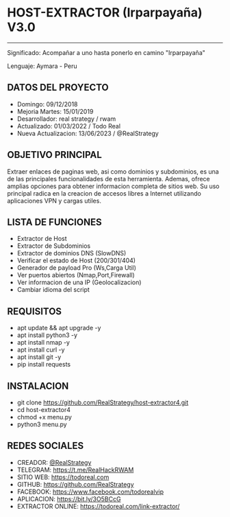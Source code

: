 # HOST-EXTRACTOR (Irparpayaña) V3.0
---
Significado: Acompañar a uno hasta ponerlo en camino "Irparpayaña"

Lenguaje: Aymara - Peru

## DATOS DEL PROYECTO

- Domingo: 09/12/2018
- Mejoria Martes: 15/01/2019
- Desarrollador: real strategy / rwam
- Actualizado: 01/03/2022 / Todo Real
- Nueva Actualizacion: 13/06/2023 / @RealStrategy 

## OBJETIVO PRINCIPAL

Extraer enlaces de paginas web, asi como dominios y subdominios, es una de las principales funcionalidades de esta herramienta. Ademas, ofrece amplias opciones para obtener informacion completa de sitios web. Su uso principal radica en la creacion de accesos libres a Internet utilizando aplicaciones VPN y cargas utiles.

## LISTA DE FUNCIONES

- Extractor de Host
- Extractor de Subdominios
- Extractor de dominios DNS (SlowDNS)
- Verificar el estado de Host (200/301/404)
- Generador de payload Pro (Ws,Carga Util)
- Ver puertos abiertos (Nmap,Port,Firewall)
- Ver informacion de una IP (Geolocalizacion)
- Cambiar idioma del script 

## REQUISITOS

- apt update && apt upgrade -y
- apt install python3 -y
- apt install nmap -y
- apt install curl -y
- apt install git -y
- pip install requests

## INSTALACION

- git clone https://github.com/RealStrategy/host-extractor4.git
- cd host-extractor4
- chmod +x menu.py
- python3 menu.py

## REDES SOCIALES

- CREADOR: [@RealStrategy](https://www.instagram.com/real_strategy)
- TELEGRAM: https://t.me/RealHackRWAM
- SITIO WEB: https://todoreal.com
- GITHUB: https://github.com/RealStrategy
- FACEBOOK: https://www.facebook.com/todorealvip
- APLICACION: https://bit.ly/3O5BCcG
- EXTRACTOR ONLINE: https://todoreal.com/link-extractor/
